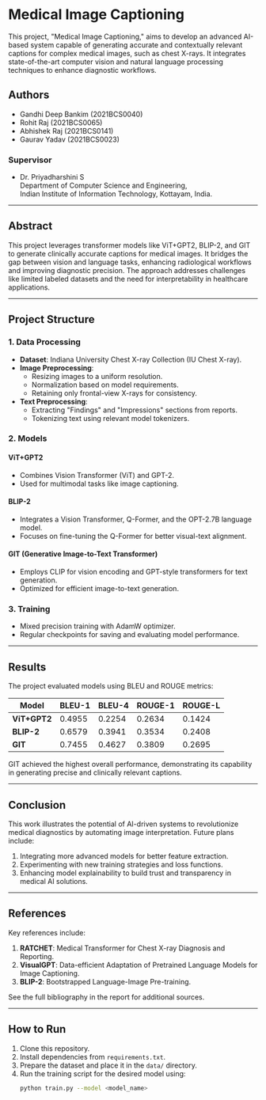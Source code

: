 # Medical Image Captioning

This project, "Medical Image Captioning," aims to develop an advanced AI-based system capable of generating accurate and contextually relevant captions for complex medical images, such as chest X-rays. It integrates state-of-the-art computer vision and natural language processing techniques to enhance diagnostic workflows.

## Authors
- Gandhi Deep Bankim (2021BCS0040)
- Rohit Raj (2021BCS0065)
- Abhishek Raj (2021BCS0141)
- Gaurav Yadav (2021BCS0023)

### Supervisor
- Dr. Priyadharshini S  
  Department of Computer Science and Engineering,  
  Indian Institute of Information Technology, Kottayam, India.

---

## Abstract
This project leverages transformer models like ViT+GPT2, BLIP-2, and GIT to generate clinically accurate captions for medical images. It bridges the gap between vision and language tasks, enhancing radiological workflows and improving diagnostic precision. The approach addresses challenges like limited labeled datasets and the need for interpretability in healthcare applications.

---

## Project Structure
### 1. Data Processing
- **Dataset**: Indiana University Chest X-ray Collection (IU Chest X-ray).
- **Image Preprocessing**:
  - Resizing images to a uniform resolution.
  - Normalization based on model requirements.
  - Retaining only frontal-view X-rays for consistency.
- **Text Preprocessing**:
  - Extracting "Findings" and "Impressions" sections from reports.
  - Tokenizing text using relevant model tokenizers.

### 2. Models
#### **ViT+GPT2**
- Combines Vision Transformer (ViT) and GPT-2.
- Used for multimodal tasks like image captioning.

#### **BLIP-2**
- Integrates a Vision Transformer, Q-Former, and the OPT-2.7B language model.
- Focuses on fine-tuning the Q-Former for better visual-text alignment.

#### **GIT (Generative Image-to-Text Transformer)**
- Employs CLIP for vision encoding and GPT-style transformers for text generation.
- Optimized for efficient image-to-text generation.

### 3. Training
- Mixed precision training with AdamW optimizer.
- Regular checkpoints for saving and evaluating model performance.

---

## Results
The project evaluated models using BLEU and ROUGE metrics:

| Model         | BLEU-1 | BLEU-4 | ROUGE-1 | ROUGE-L |
|---------------|--------|--------|---------|---------|
| **ViT+GPT2**  | 0.4955 | 0.2254 | 0.2634  | 0.1424  |
| **BLIP-2**    | 0.6579 | 0.3941 | 0.3534  | 0.2408  |
| **GIT**       | 0.7455 | 0.4627 | 0.3809  | 0.2695  |

GIT achieved the highest overall performance, demonstrating its capability in generating precise and clinically relevant captions.

---

## Conclusion
This work illustrates the potential of AI-driven systems to revolutionize medical diagnostics by automating image interpretation. Future plans include:
1. Integrating more advanced models for better feature extraction.
2. Experimenting with new training strategies and loss functions.
3. Enhancing model explainability to build trust and transparency in medical AI solutions.

---

## References
Key references include:
1. **RATCHET**: Medical Transformer for Chest X-ray Diagnosis and Reporting.
2. **VisualGPT**: Data-efficient Adaptation of Pretrained Language Models for Image Captioning.
3. **BLIP-2**: Bootstrapped Language-Image Pre-training.

See the full bibliography in the report for additional sources.

---

## How to Run
1. Clone this repository.
2. Install dependencies from `requirements.txt`.
3. Prepare the dataset and place it in the `data/` directory.
4. Run the training script for the desired model using:
   ```bash
   python train.py --model <model_name>

